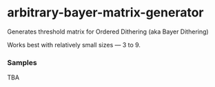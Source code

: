 # arbitrary-bayer-matrix-generator
Generates threshold matrix for Ordered Dithering (aka Bayer Dithering)

Works best with relatively small sizes — 3 to 9.

### Samples

TBA
